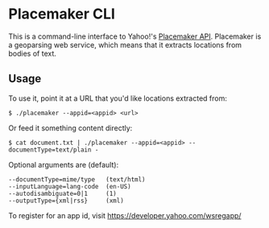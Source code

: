 # Placemaker CLI

This is a command-line interface to Yahoo!'s [Placemaker
API](http://developer.yahoo.com/geo/placemaker/). Placemaker is a geoparsing
web service, which means that it extracts locations from bodies of text.

## Usage

To use it, point it at a URL that you'd like locations extracted from:

    $ ./placemaker --appid=<appid> <url>

Or feed it something content directly:

    $ cat document.txt | ./placemaker --appid=<appid> --documentType=text/plain -

Optional arguments are (default):

    --documentType=mime/type   (text/html)
    --inputLanguage=lang-code  (en-US)
    --autodisambiguate=0|1     (1)
    --outputType={xml|rss}     (xml)

To register for an app id, visit https://developer.yahoo.com/wsregapp/
